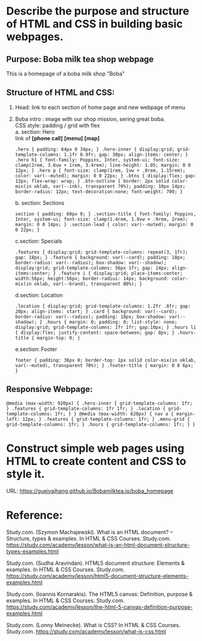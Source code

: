 # Describe the purpose and structure of HTML and CSS in building basic webpages.
## Purpose: Boba milk tea shop webpage
This is a homepage of a boba milk shop "Boba"
## Structure of HTML and CSS:
1. Head: link to each section of home page and new webpage of menu
   
2. Boba intro : image with our shop mission, sering great boba.<br>
CSS style: padding / grid with flex<br>
   a. section: Hero<br>
   link of **[phone call]**  **[menu]** **[map]**<p>
   `.hero { padding: 64px 0 34px; }
.hero-inner { display:grid; grid-template-columns: 1.1fr 0.9fr; gap: 30px; align-items: center; }
.hero h1 { font-family: Poppins, Inter, system-ui; font-size: clamp(2rem, 3.6vw + 1rem, 3.4rem); line-height: 1.05; margin: 0 0 12px; }
.hero p { font-size: clamp(1rem, 1vw + .8rem, 1.15rem); color: var(--muted); margin: 0 0 22px; }
.btns { display:flex; gap: 12px; flex-wrap: wrap; }
.btn-outline { border: 2px solid color-mix(in oklab, var(--ink), transparent 70%); padding: 10px 14px; border-radius: 12px; text-decoration:none; font-weight: 700; }
`</p>
  b. section: Sections<br><p>
  `section { padding: 60px 0; }
.section-title { font-family: Poppins, Inter, system-ui; font-size: clamp(1.4rem, 1.8vw + .9rem, 2rem); margin: 0 0 14px; }
.section-lead { color: var(--muted); margin: 0 0 22px; }`</p>
c.section: Specials<br><p>
`.features { display:grid; grid-template-columns: repeat(3, 1fr); gap: 18px; }
.feature { background: var(--card); padding: 18px; border-radius: var(--radius); box-shadow: var(--shadow); display:grid; grid-template-columns: 56px 1fr; gap: 14px; align-items:center; }
.feature i { display:grid; place-items:center; width:56px; height:56px; border-radius: 14px; background: color-mix(in oklab, var(--brand), transparent 80%); }`</p>
d.section: Location<br><p>
`.location { display:grid; grid-template-columns: 1.2fr .8fr; gap: 20px; align-items: start; }
.card { background: var(--card); border-radius: var(--radius); padding: 18px; box-shadow: var(--shadow); }
.hours { margin: 0; padding: 0; list-style: none; display:grid; grid-template-columns: 1fr 1fr; gap:10px; }
.hours li { display:flex; justify-content: space-between; gap: 8px; }
.hours-title { margin-top: 0; }`</p>
e.section: Footer<br><p>
`footer { padding: 36px 0; border-top: 1px solid color-mix(in oklab, var(--muted), transparent 70%); }
.footer-title { margin: 0 0 6px; }`</p>
## Responsive Webpage:<br>
   `@media (max-width: 920px) {
  .hero-inner { grid-template-columns: 1fr; }
  .features { grid-template-columns: 1fr 1fr; }
  .location { grid-template-columns: 1fr; }
}
@media (max-width: 620px) {
  nav a { margin-left: 12px; }
  .features { grid-template-columns: 1fr; }
  .menu-grid { grid-template-columns: 1fr; }
  .hours { grid-template-columns: 1fr; }
}
`
# Construct simple web pages using HTML to create content and CSS to style it.
URL: https://gueiyajhang.github.io/Bobamilktea.io/boba_homepage
# Reference:
Study.com. (Szymon Machajewski). What is an HTML document? – Structure, types & examples. In HTML & CSS Courses. Study.com. https://study.com/academy/lesson/what-is-an-html-document-structure-types-examples.html

Study.com. (Sudha Aravindan). HTML5 document structure: Elements & examples. In HTML & CSS Courses. Study.com. https://study.com/academy/lesson/html5-document-structure-elements-examples.html

Study.com. (Ioannis Kornarakis). The HTML5 canvas: Definition, purpose & examples. In HTML & CSS Courses. Study.com. https://study.com/academy/lesson/the-html-5-canvas-definition-purpose-examples.html

Study.com. (Lonny Meinecke). What is CSS? In HTML & CSS Courses. Study.com. https://study.com/academy/lesson/what-is-css.html
